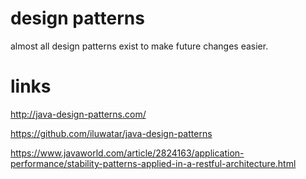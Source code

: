 # design patterns

almost all design patterns exist to make future changes easier.


# links

http://java-design-patterns.com/

https://github.com/iluwatar/java-design-patterns

https://www.javaworld.com/article/2824163/application-performance/stability-patterns-applied-in-a-restful-architecture.html


